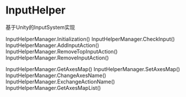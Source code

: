 # InputHelper
基于Unity的InputSystem实现

InputHelperManager.Initialization()
InputHelperManager.CheckInput()
InputHelperManager.AddInputAction()
InputHelperManager.RemoveTopInputAction()
InputHelperManager.RemoveInputAction()

InputHelperManager.GetAxesMap()
InputHelperManager.SetAxesMap()
InputHelperManager.ChangeAxesName()
InputHelperManager.ExchangeActionName()
InputHelperManager.GetAxesMapList()

